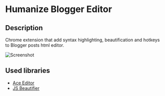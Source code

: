 <h1>Humanize Blogger Editor</h1>
<h2>Description</h2>
<p>Chrome extension that add syntax highlighting, beautification and hotkeys to Blogger posts html editor.</p>
<img alt="Screenshot" src="https://github.com/LeonidVasilyev/humanize-blogger-editor/blob/master/screenshots/screenshot-1.PNG"/>
<h2>Used libraries</h2>
<ul>
  <li><a href="https://github.com/ajaxorg/ace">Ace Editor</a></li>
  <li><a href="https://github.com/beautify-web/js-beautify">JS Beautifier</a></li>
</ul>
